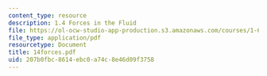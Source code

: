 ```yaml
---
content_type: resource
description: 1.4 Forces in the Fluid
file: https://ol-ocw-studio-app-production.s3.amazonaws.com/courses/1-63-advanced-fluid-dynamics-of-the-environment-fall-2002/207b0fbc8614ebc0a74c8e46d09f3758_14forces.pdf
file_type: application/pdf
resourcetype: Document
title: 14forces.pdf
uid: 207b0fbc-8614-ebc0-a74c-8e46d09f3758
---
```

